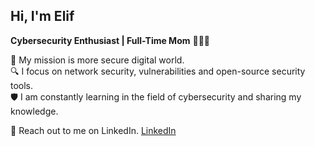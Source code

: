 ##  Hi, I'm Elif

**Cybersecurity Enthusiast | Full-Time Mom** 👶🏻💜

🎯 My mission is more secure digital world.      
🔍 I focus on network security, vulnerabilities and open-source security tools.    
🛡️ I am constantly learning in the field of cybersecurity and sharing my knowledge.    

🤝 Reach out to me on LinkedIn. [LinkedIn](www.linkedin.com/in/elifsokel)
